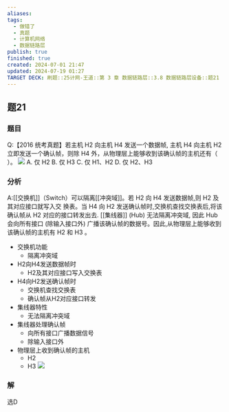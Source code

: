 ```yaml
---
aliases: 
tags:
  - 做错了
  - 真题
  - 计算机网络
  - 数据链路层
publish: true
finished: true
created: 2024-07-01 21:47
updated: 2024-07-19 01:27
TARGET DECK: 刷题::25计网-王道::第 3 章 数据链路层::3.8 数据链路层设备::题21
---
```


## 题21
### 题目
Q:【2016 统考真题】若主机 H2 向主机 H4 发送一个数据帧, 主机 H4 向主机 H2 立即发送一个确认帧，则除 H4 外，从物理层上能够收到该确认帧的主机还有（ $\;$ ）。
![](https://img.hwenyi.live/202406021136370.webp)
A. 仅 $\mathrm{H}2$ B. 仅 H3 C. 仅 H1、H2 D. 仅 H2、H3
### 分析
A:[[交换机]]（Switch）可以隔离[[冲突域]]。若 $\mathrm{H}2$ 向 $\mathrm{H}4$ 发送数据帧,则 $\mathrm{H}2$ 及其对应接口就写入交 换表。当 $\mathrm{H}4$ 向 $\mathrm{H}2$ 发送确认帧时,交换机查找交换表后,将该确认帧从 $\mathrm{H}2$ 对应的接口转发出去.  [[集线器]] (Hub) 无法隔离冲突域, 因此 Hub 会向所有接口 (除输入接口外) 广播该确认帧的数据号。因此,从物理层上能够收到该确认帧的主机有 $\mathrm{H}2$ 和 $\mathrm{H}3$ 。
- 交换机功能
  - 隔离冲突域
- H2向H4发送数据帧时
  - H2及其对应接口写入交换表
- H4向H2发送确认帧时
  - 交换机查找交换表
  - 确认帧从H2对应接口转发
- 集线器特性
  - 无法隔离冲突域
- 集线器处理确认帧
  - 向所有接口广播数据信号
  - 除输入接口外
- 物理层上收到确认帧的主机
  - H2
  - H3
![](https://img.hwenyi.live/202407190135269.webp)
### 解
选D
<!--ID: 1721329160078-->

